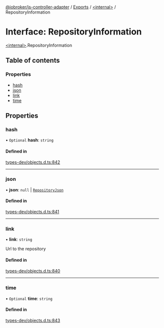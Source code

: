 [@iobroker/js-controller-adapter](../README.md) / [Exports](../modules.md) / [\<internal\>](../modules/internal_.md) / RepositoryInformation

# Interface: RepositoryInformation

[\<internal\>](../modules/internal_.md).RepositoryInformation

## Table of contents

### Properties

- [hash](internal_.RepositoryInformation.md#hash)
- [json](internal_.RepositoryInformation.md#json)
- [link](internal_.RepositoryInformation.md#link)
- [time](internal_.RepositoryInformation.md#time)

## Properties

### hash

• `Optional` **hash**: `string`

#### Defined in

[types-dev/objects.d.ts:842](https://github.com/ioBroker/ioBroker.js-controller/blob/13fc9d35/packages/types-dev/objects.d.ts#L842)

___

### json

• **json**: ``null`` \| [`RepositoryJson`](internal_.RepositoryJson.md)

#### Defined in

[types-dev/objects.d.ts:841](https://github.com/ioBroker/ioBroker.js-controller/blob/13fc9d35/packages/types-dev/objects.d.ts#L841)

___

### link

• **link**: `string`

Url to the repository

#### Defined in

[types-dev/objects.d.ts:840](https://github.com/ioBroker/ioBroker.js-controller/blob/13fc9d35/packages/types-dev/objects.d.ts#L840)

___

### time

• `Optional` **time**: `string`

#### Defined in

[types-dev/objects.d.ts:843](https://github.com/ioBroker/ioBroker.js-controller/blob/13fc9d35/packages/types-dev/objects.d.ts#L843)
